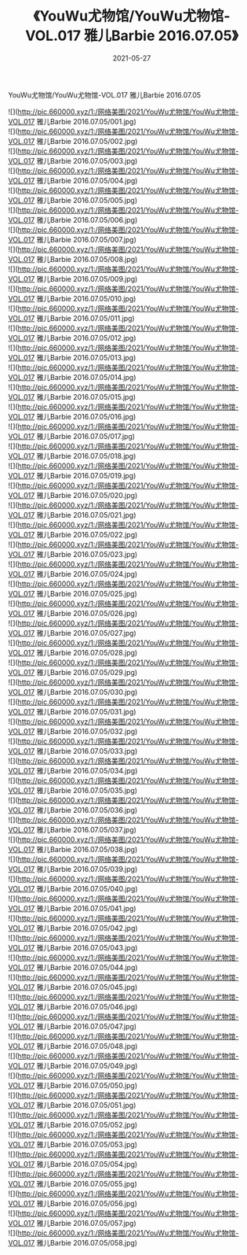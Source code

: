 ﻿---
layout: post
title:  《YouWu尤物馆/YouWu尤物馆-VOL.017 雅儿Barbie 2016.07.05》
date:   2021-05-27
img: http://pic.660000.xyz/1:/网络美图/2021/YouWu尤物馆/YouWu尤物馆-VOL.017 雅儿Barbie 2016.07.05/000.jpg
categories: [美女, 清纯, 唯美]
---

YouWu尤物馆/YouWu尤物馆-VOL.017 雅儿Barbie 2016.07.05

 ![](http://pic.660000.xyz/1:/网络美图/2021/YouWu尤物馆/YouWu尤物馆-VOL.017 雅儿Barbie 2016.07.05/001.jpg) <br>![](http://pic.660000.xyz/1:/网络美图/2021/YouWu尤物馆/YouWu尤物馆-VOL.017 雅儿Barbie 2016.07.05/002.jpg) <br>![](http://pic.660000.xyz/1:/网络美图/2021/YouWu尤物馆/YouWu尤物馆-VOL.017 雅儿Barbie 2016.07.05/003.jpg) <br>![](http://pic.660000.xyz/1:/网络美图/2021/YouWu尤物馆/YouWu尤物馆-VOL.017 雅儿Barbie 2016.07.05/004.jpg) <br>![](http://pic.660000.xyz/1:/网络美图/2021/YouWu尤物馆/YouWu尤物馆-VOL.017 雅儿Barbie 2016.07.05/005.jpg) <br>![](http://pic.660000.xyz/1:/网络美图/2021/YouWu尤物馆/YouWu尤物馆-VOL.017 雅儿Barbie 2016.07.05/006.jpg) <br>![](http://pic.660000.xyz/1:/网络美图/2021/YouWu尤物馆/YouWu尤物馆-VOL.017 雅儿Barbie 2016.07.05/007.jpg) <br>![](http://pic.660000.xyz/1:/网络美图/2021/YouWu尤物馆/YouWu尤物馆-VOL.017 雅儿Barbie 2016.07.05/008.jpg) <br>![](http://pic.660000.xyz/1:/网络美图/2021/YouWu尤物馆/YouWu尤物馆-VOL.017 雅儿Barbie 2016.07.05/009.jpg) <br>![](http://pic.660000.xyz/1:/网络美图/2021/YouWu尤物馆/YouWu尤物馆-VOL.017 雅儿Barbie 2016.07.05/010.jpg) <br>![](http://pic.660000.xyz/1:/网络美图/2021/YouWu尤物馆/YouWu尤物馆-VOL.017 雅儿Barbie 2016.07.05/011.jpg) <br>![](http://pic.660000.xyz/1:/网络美图/2021/YouWu尤物馆/YouWu尤物馆-VOL.017 雅儿Barbie 2016.07.05/012.jpg) <br>![](http://pic.660000.xyz/1:/网络美图/2021/YouWu尤物馆/YouWu尤物馆-VOL.017 雅儿Barbie 2016.07.05/013.jpg) <br>![](http://pic.660000.xyz/1:/网络美图/2021/YouWu尤物馆/YouWu尤物馆-VOL.017 雅儿Barbie 2016.07.05/014.jpg) <br>![](http://pic.660000.xyz/1:/网络美图/2021/YouWu尤物馆/YouWu尤物馆-VOL.017 雅儿Barbie 2016.07.05/015.jpg) <br>![](http://pic.660000.xyz/1:/网络美图/2021/YouWu尤物馆/YouWu尤物馆-VOL.017 雅儿Barbie 2016.07.05/016.jpg) <br>![](http://pic.660000.xyz/1:/网络美图/2021/YouWu尤物馆/YouWu尤物馆-VOL.017 雅儿Barbie 2016.07.05/017.jpg) <br>![](http://pic.660000.xyz/1:/网络美图/2021/YouWu尤物馆/YouWu尤物馆-VOL.017 雅儿Barbie 2016.07.05/018.jpg) <br>![](http://pic.660000.xyz/1:/网络美图/2021/YouWu尤物馆/YouWu尤物馆-VOL.017 雅儿Barbie 2016.07.05/019.jpg) <br>![](http://pic.660000.xyz/1:/网络美图/2021/YouWu尤物馆/YouWu尤物馆-VOL.017 雅儿Barbie 2016.07.05/020.jpg) <br>![](http://pic.660000.xyz/1:/网络美图/2021/YouWu尤物馆/YouWu尤物馆-VOL.017 雅儿Barbie 2016.07.05/021.jpg) <br>![](http://pic.660000.xyz/1:/网络美图/2021/YouWu尤物馆/YouWu尤物馆-VOL.017 雅儿Barbie 2016.07.05/022.jpg) <br>![](http://pic.660000.xyz/1:/网络美图/2021/YouWu尤物馆/YouWu尤物馆-VOL.017 雅儿Barbie 2016.07.05/023.jpg) <br>![](http://pic.660000.xyz/1:/网络美图/2021/YouWu尤物馆/YouWu尤物馆-VOL.017 雅儿Barbie 2016.07.05/024.jpg) <br>![](http://pic.660000.xyz/1:/网络美图/2021/YouWu尤物馆/YouWu尤物馆-VOL.017 雅儿Barbie 2016.07.05/025.jpg) <br>![](http://pic.660000.xyz/1:/网络美图/2021/YouWu尤物馆/YouWu尤物馆-VOL.017 雅儿Barbie 2016.07.05/026.jpg) <br>![](http://pic.660000.xyz/1:/网络美图/2021/YouWu尤物馆/YouWu尤物馆-VOL.017 雅儿Barbie 2016.07.05/027.jpg) <br>![](http://pic.660000.xyz/1:/网络美图/2021/YouWu尤物馆/YouWu尤物馆-VOL.017 雅儿Barbie 2016.07.05/028.jpg) <br>![](http://pic.660000.xyz/1:/网络美图/2021/YouWu尤物馆/YouWu尤物馆-VOL.017 雅儿Barbie 2016.07.05/029.jpg) <br>![](http://pic.660000.xyz/1:/网络美图/2021/YouWu尤物馆/YouWu尤物馆-VOL.017 雅儿Barbie 2016.07.05/030.jpg) <br>![](http://pic.660000.xyz/1:/网络美图/2021/YouWu尤物馆/YouWu尤物馆-VOL.017 雅儿Barbie 2016.07.05/031.jpg) <br>![](http://pic.660000.xyz/1:/网络美图/2021/YouWu尤物馆/YouWu尤物馆-VOL.017 雅儿Barbie 2016.07.05/032.jpg) <br>![](http://pic.660000.xyz/1:/网络美图/2021/YouWu尤物馆/YouWu尤物馆-VOL.017 雅儿Barbie 2016.07.05/033.jpg) <br>![](http://pic.660000.xyz/1:/网络美图/2021/YouWu尤物馆/YouWu尤物馆-VOL.017 雅儿Barbie 2016.07.05/034.jpg) <br>![](http://pic.660000.xyz/1:/网络美图/2021/YouWu尤物馆/YouWu尤物馆-VOL.017 雅儿Barbie 2016.07.05/035.jpg) <br>![](http://pic.660000.xyz/1:/网络美图/2021/YouWu尤物馆/YouWu尤物馆-VOL.017 雅儿Barbie 2016.07.05/036.jpg) <br>![](http://pic.660000.xyz/1:/网络美图/2021/YouWu尤物馆/YouWu尤物馆-VOL.017 雅儿Barbie 2016.07.05/037.jpg) <br>![](http://pic.660000.xyz/1:/网络美图/2021/YouWu尤物馆/YouWu尤物馆-VOL.017 雅儿Barbie 2016.07.05/038.jpg) <br>![](http://pic.660000.xyz/1:/网络美图/2021/YouWu尤物馆/YouWu尤物馆-VOL.017 雅儿Barbie 2016.07.05/039.jpg) <br>![](http://pic.660000.xyz/1:/网络美图/2021/YouWu尤物馆/YouWu尤物馆-VOL.017 雅儿Barbie 2016.07.05/040.jpg) <br>![](http://pic.660000.xyz/1:/网络美图/2021/YouWu尤物馆/YouWu尤物馆-VOL.017 雅儿Barbie 2016.07.05/041.jpg) <br>![](http://pic.660000.xyz/1:/网络美图/2021/YouWu尤物馆/YouWu尤物馆-VOL.017 雅儿Barbie 2016.07.05/042.jpg) <br>![](http://pic.660000.xyz/1:/网络美图/2021/YouWu尤物馆/YouWu尤物馆-VOL.017 雅儿Barbie 2016.07.05/043.jpg) <br>![](http://pic.660000.xyz/1:/网络美图/2021/YouWu尤物馆/YouWu尤物馆-VOL.017 雅儿Barbie 2016.07.05/044.jpg) <br>![](http://pic.660000.xyz/1:/网络美图/2021/YouWu尤物馆/YouWu尤物馆-VOL.017 雅儿Barbie 2016.07.05/045.jpg) <br>![](http://pic.660000.xyz/1:/网络美图/2021/YouWu尤物馆/YouWu尤物馆-VOL.017 雅儿Barbie 2016.07.05/046.jpg) <br>![](http://pic.660000.xyz/1:/网络美图/2021/YouWu尤物馆/YouWu尤物馆-VOL.017 雅儿Barbie 2016.07.05/047.jpg) <br>![](http://pic.660000.xyz/1:/网络美图/2021/YouWu尤物馆/YouWu尤物馆-VOL.017 雅儿Barbie 2016.07.05/048.jpg) <br>![](http://pic.660000.xyz/1:/网络美图/2021/YouWu尤物馆/YouWu尤物馆-VOL.017 雅儿Barbie 2016.07.05/049.jpg) <br>![](http://pic.660000.xyz/1:/网络美图/2021/YouWu尤物馆/YouWu尤物馆-VOL.017 雅儿Barbie 2016.07.05/050.jpg) <br>![](http://pic.660000.xyz/1:/网络美图/2021/YouWu尤物馆/YouWu尤物馆-VOL.017 雅儿Barbie 2016.07.05/051.jpg) <br>![](http://pic.660000.xyz/1:/网络美图/2021/YouWu尤物馆/YouWu尤物馆-VOL.017 雅儿Barbie 2016.07.05/052.jpg) <br>![](http://pic.660000.xyz/1:/网络美图/2021/YouWu尤物馆/YouWu尤物馆-VOL.017 雅儿Barbie 2016.07.05/053.jpg) <br>![](http://pic.660000.xyz/1:/网络美图/2021/YouWu尤物馆/YouWu尤物馆-VOL.017 雅儿Barbie 2016.07.05/054.jpg) <br>![](http://pic.660000.xyz/1:/网络美图/2021/YouWu尤物馆/YouWu尤物馆-VOL.017 雅儿Barbie 2016.07.05/055.jpg) <br>![](http://pic.660000.xyz/1:/网络美图/2021/YouWu尤物馆/YouWu尤物馆-VOL.017 雅儿Barbie 2016.07.05/056.jpg) <br>![](http://pic.660000.xyz/1:/网络美图/2021/YouWu尤物馆/YouWu尤物馆-VOL.017 雅儿Barbie 2016.07.05/057.jpg) <br>![](http://pic.660000.xyz/1:/网络美图/2021/YouWu尤物馆/YouWu尤物馆-VOL.017 雅儿Barbie 2016.07.05/058.jpg) <br>